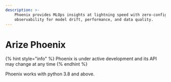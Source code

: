 ```yaml
---
description: >-
    Phoenix provides MLOps insights at lightning speed with zero-config
    observability for model drift, performance, and data quality.
---
```


# Arize Phoenix

{% hint style="info" %}
Phoenix is under active development and its API may change at any time
{% endhint %}

Phoenix works with python 3.8 and above.

